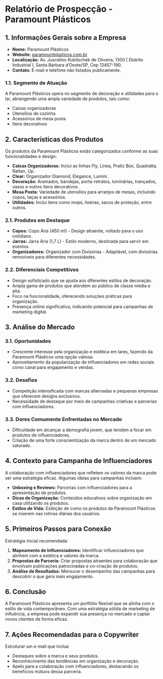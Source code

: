 # Relatório de Prospecção - Paramount Plásticos

## 1. **Informações Gerais sobre a Empresa**
- **Nome:** Paramount Plásticos
- **Website:** [paramountplasticos.com.br](http://www.paramountplasticos.com.br)
- **Localização:** Av. Juscelino Kubitschek de Oliveira, 1300 | Distrito Industrial I, Santa Bárbara d’Oeste/SP, Cep 13457-190.
- **Contato:** E-mail e telefone não listados publicamente.

### 1.1. **Segmento de Atuação**
A Paramount Plásticos opera no segmento de decoração e utilidades para o lar, abrangendo uma ampla variedade de produtos, tais como:
- Caixas organizadoras
- Utensílios de cozinha
- Acessórios de mesa posta
- Itens decorativos

## 2. **Características dos Produtos**
Os produtos da Paramount Plásticos estão categorizados conforme as suas funcionalidades e design:

- **Caixas Organizadoras:** Inclui as linhas Fly, Línea, Pratic Box, Quadratta, Rattan, Up.
- **Clear:** Organizador Diamond, Elegance, Lumini.
- **Decoração:** Aramados, bandejas, porta-retratos, luminárias, trançados, vasos e outros itens decorativos.
- **Mesa Posta:** Variedade de utensílios para arranjos de mesas, incluindo copos, taças e acessórios.
- **Utilidades:** Inclui itens como mops, lixeiras, sacos de proteção, entre outros.

### 2.1. **Produtos em Destaque**
- **Copos:** Copo Ária (450 ml) - Design atraente, voltado para o uso cotidiano.
- **Jarras:** Jarra Ária (1,7 L) - Estilo moderno, destinada para servir em eventos.
- **Organizadores:** Organizador com Divisórias - Adaptável, com divisórias removíveis para diferentes necessidades.

### 2.2. **Diferenciais Competitivos**
- Design sofisticado que se ajusta aos diferentes estilos de decoração.
- Ampla gama de produtos que atendem ao público de classe média e alta.
- Foco na funcionalidade, oferecendo soluções práticas para organização.
- Presença online significativa, indicando potencial para campanhas de marketing digital.

## 3. **Análise do Mercado**
### 3.1. **Oportunidades**
- Crescente interesse pela organização e estética em lares, fazendo da Paramount Plásticos uma opção valiosa.
- Aproveitamento da popularização de influenciadores em redes sociais como canal para engajamento e vendas.

### 3.2. **Desafios**
- Competição intensificada com marcas alternadas e pequenas empresas que oferecem designs exclusivos.
- Necessidade de destaque por meio de campanhas criativas e parcerias com influenciadores.

### 3.3. **Dores Comumente Enfrentadas no Mercado**
- Dificuldade em alcançar a demografia jovem, que tendem a focar em produtos de influenciadores.
- Criação de uma forte conscientização da marca dentro de um mercado saturado.

## 4. **Contexto para Campanha de Influenciadores**
A colaboração com influenciadores que refletem os valores da marca pode ser uma estratégia eficaz. Algumas ideias para campanhas incluem:

- **Unboxing e Reviews:** Parcerias com influenciadores para a apresentação de produtos.
- **Dicas de Organização:** Conteúdos educativos sobre organização em casa utilizando os produtos.
- **Estilos de Vida:** Exibição de como os produtos da Paramount Plásticos se inserem nas rotinas diárias dos usuários.

## 5. **Primeiros Passos para Conexão**
Estratégia inicial recomendada:
1. **Mapeamento de Influenciadores:** Identificar influenciadores que alinhem com a estética e valores da marca.
2. **Propostas de Parceria:** Criar propostas atraentes para colaboração que envolvam publicações patrocinadas e co-criação de produtos.
3. **Análise de Resultados:** Mensurar o desempenho das campanhas para descobrir o que gera mais engajamento.

## 6. **Conclusão**
A Paramount Plásticos apresenta um portfólio flexível que se alinha com o estilo de vida contemporâneo. Com uma estratégia sólida de marketing de influência, a empresa pode expandir sua presença no mercado e captar novos clientes de forma eficaz.

## 7. **Ações Recomendadas para o Copywriter**
Estruturar um e-mail que inclua:
- Destaques sobre a marca e seus produtos.
- Reconhecimento das tendências em organização e decoração.
- Apelo para a colaboração com influenciadores, destacando os benefícios mútuos dessa parceria.